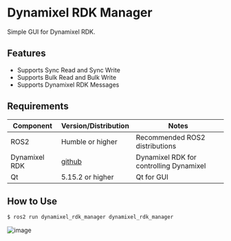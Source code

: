 # Dynamixel RDK Manager

Simple GUI for Dynamixel RDK.

## Features
- Supports Sync Read and Sync Write
- Supports Bulk Read and Bulk Write
- Supports Dynamixel RDK Messages

## Requirements
| Component | Version/Distribution | Notes |
|-----------|----------------------|-------|
| ROS2 |  Humble or higher | Recommended ROS2 distributions |
| Dynamixel RDK | [github](https://github.com/mjlee111/dynamixel-RDK) | Dynamixel RDK for controlling Dynamixel  |
| Qt | 5.15.2 or higher | Qt for GUI |

## How to Use
```bash
$ ros2 run dynamixel_rdk_manager dynamixel_rdk_manager
```

![image](../docs/images/rdk_manager_gui_sample.png)